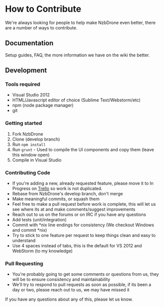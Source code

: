 # How to Contribute #

We're always looking for people to help make NzbDrone even better, there are a number of ways to contribute.

## Documentation ##
Setup guides, FAQ, the more information we have on the wiki the better.

## Development ##

### Tools required ###
- Visual Studio 2012
- HTML/Javascript editor of choice (Sublime Text/Webstorm/etc)
- npm (node package manager)
- git

### Getting started ###

1.  Fork NzbDrone 
2.  Clone (develop branch)
3.  Run `npm install`
4.  Run `grunt` - Used to compile the UI components and copy them (leave this window open)
5.  Compile in Visual Studio

### Contributing Code ###
- If you're adding a new, already requested feature, please move it to In Progress on [Trello](http://trello.nzbdrone.com "Trello") so work is not duplicated.
- Rebase from NzbDrone's develop branch, don't merge
- Make meaningful commits, or squash them
- Feel free to make a pull request before work is complete, this will let us see where its at and make comments/suggest improvements
- Reach out to us on the forums or on IRC if you have any questions
- Add tests (unit/integration)
- Commit with *nix line endings for consistency (We checkout Windows and commit *nix)
- Try to stick to one feature per request to keep things clean and easy to understand
- Use 4 spaces instead of tabs, this is the default for VS 2012 and WebStorm (to my knowledge)

### Pull Requesting ###
- You're probably going to get some comments or questions from us, they will be to ensure consistency and maintainability
- We'll try to respond to pull requests as soon as possible, if its been a day or two, please reach out to us, we may have missed it

If you have any questions about any of this, please let us know.